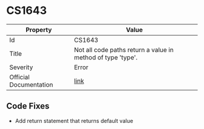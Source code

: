 # CS1643

| Property               | Value                                                             |
| ---------------------- | ----------------------------------------------------------------- |
| Id                     | CS1643                                                            |
| Title                  | Not all code paths return a value in method of type 'type'\.      |
| Severity               | Error                                                             |
| Official Documentation | [link](http://docs.microsoft.com/en-us/dotnet/csharp/misc/cs1643) |

## Code Fixes

* Add return statement that returns default value
